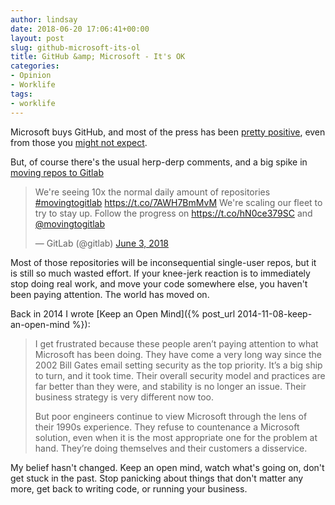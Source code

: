 ```yaml
---
author: lindsay
date: 2018-06-20 17:06:41+00:00
layout: post
slug: github-microsoft-its-ol
title: GitHub &amp; Microsoft - It's OK
categories:
- Opinion
- Worklife
tags:
- worklife
---
```


Microsoft buys GitHub, and most of the press has been [pretty positive](https://stratechery.com/2018/microsoft-to-buy-github-a-win-for-github-facebooks-data-sharing-deals-with-device-makers/), even from those you [might not expect](https://www.linuxfoundation.org/blog/microsoft-buys-github-the-linux-foundations-reaction/).

But, of course there's the usual herp-derp comments, and a big spike in [moving repos to Gitlab](https://about.gitlab.com/2018/06/03/movingtogitlab/)

<blockquote class="twitter-tweet" data-lang="en"><p lang="en" dir="ltr">We&#39;re seeing 10x the normal daily amount of repositories <a href="https://twitter.com/hashtag/movingtogitlab?src=hash&amp;ref_src=twsrc%5Etfw">#movingtogitlab</a> <a href="https://t.co/7AWH7BmMvM">https://t.co/7AWH7BmMvM</a> We&#39;re scaling our fleet to try to stay up. Follow the progress on <a href="https://t.co/hN0ce379SC">https://t.co/hN0ce379SC</a> and <a href="https://twitter.com/movingtogitlab?ref_src=twsrc%5Etfw">@movingtogitlab</a></p>&mdash; GitLab (@gitlab) <a href="https://twitter.com/gitlab/status/1003409836170547200?ref_src=twsrc%5Etfw">June 3, 2018</a></blockquote> <script async src="https://platform.twitter.com/widgets.js" charset="utf-8"></script>

Most of those repositories will be inconsequential single-user repos, but it is still so much wasted effort. If your knee-jerk reaction is to immediately stop doing real work, and move your code somewhere else, you haven't been paying attention. The world has moved on.

Back in 2014 I wrote [Keep an Open Mind]({% post_url 2014-11-08-keep-an-open-mind %}):

> I get frustrated because these people aren’t paying attention to what Microsoft has been doing. They have come a very long way since the 2002 Bill Gates email setting security as the top priority. It’s a big ship to turn, and it took time. Their overall security model and practices are far better than they were, and stability is no longer an issue. Their business strategy is very different now too.
>
> But poor engineers continue to view Microsoft through the lens of their 1990s experience. They refuse to countenance a Microsoft solution, even when it is the most appropriate one for the problem at hand. They’re doing themselves and their customers a disservice.

My belief hasn't changed. Keep an open mind, watch what's going on, don't get stuck in the past. Stop panicking about things that don't matter any more, get back to writing code, or running your business.
